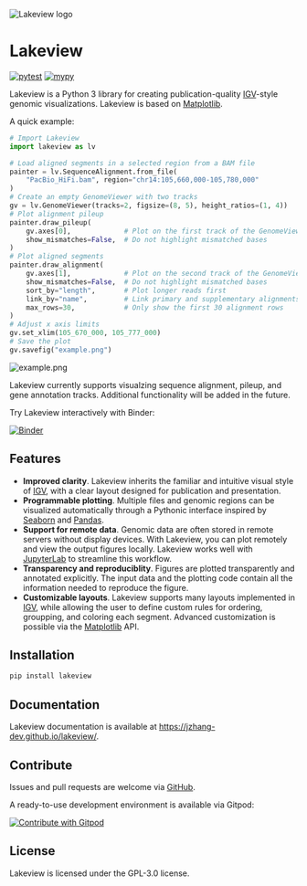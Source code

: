 ![Lakeview logo](https://jzhang-dev.github.io/lakeview/_images/logo.svg)

# Lakeview

[![pytest](https://github.com/jzhang-dev/lakeview/actions/workflows/run_pytest.yml/badge.svg)](https://github.com/jzhang-dev/lakeview/actions/workflows/run_pytest.yml)
[![mypy](https://github.com/jzhang-dev/lakeview/actions/workflows/type_check_with_mypy.yml/badge.svg)](https://github.com/jzhang-dev/lakeview/actions/workflows/type_check_with_mypy.yml)

Lakeview is a Python 3 library for creating publication-quality [IGV](https://software.broadinstitute.org/software/igv/)-style genomic visualizations. Lakeview is based on [Matplotlib](https://matplotlib.org/). 

A quick example:

```py
# Import Lakeview
import lakeview as lv

# Load aligned segments in a selected region from a BAM file
painter = lv.SequenceAlignment.from_file(
    "PacBio_HiFi.bam", region="chr14:105,660,000-105,780,000"
)
# Create an empty GenomeViewer with two tracks
gv = lv.GenomeViewer(tracks=2, figsize=(8, 5), height_ratios=(1, 4))
# Plot alignment pileup
painter.draw_pileup(
    gv.axes[0],             # Plot on the first track of the GenomeViewer
    show_mismatches=False,  # Do not highlight mismatched bases
)
# Plot aligned segments
painter.draw_alignment(
    gv.axes[1],             # Plot on the second track of the GenomeViewer
    show_mismatches=False,  # Do not highlight mismatched bases
    sort_by="length",       # Plot longer reads first
    link_by="name",         # Link primary and supplementary alignments of the same read
    max_rows=30,            # Only show the first 30 alignment rows
)
# Adjust x axis limits
gv.set_xlim(105_670_000, 105_777_000)
# Save the plot
gv.savefig("example.png")
```

![example.png](https://jzhang-dev.github.io/lakeview/_images/readme_demo.png)

Lakeview currently supports visualzing sequence alignment, pileup, and gene annotation tracks. Additional functionality will be added in the future. 

Try Lakeview interactively with Binder:

[![Binder](https://mybinder.org/badge_logo.svg)](https://mybinder.org/v2/gh/jzhang-dev/lakeview/HEAD?labpath=docs%2Ftutorials%2Fquick_start.ipynb)
 

## Features

- **Improved clarity**. Lakeview inherits the familiar and intuitive visual style of [IGV](https://software.broadinstitute.org/software/igv/), with a clear layout designed for publication and presentation. 
- **Programmable plotting**. Multiple files and genomic regions can be visualized automatically through a Pythonic interface inspired by [Seaborn](https://seaborn.pydata.org/) and [Pandas](https://pandas.pydata.org/).
- **Support for remote data**. Genomic data are often stored in remote servers without display devices. With Lakeview, you can plot remotely and view the output figures locally. Lakeview works well with [JupyterLab](https://jupyterlab.readthedocs.io/en/stable/) to streamline this workflow. 
- **Transparency and reproduciblity**. Figures are plotted transparently and annotated explicitly. The input data and the plotting code contain all the information needed to reproduce the figure. 
- **Customizable layouts**. Lakeview supports many layouts implemented in [IGV](https://software.broadinstitute.org/software/igv/), while allowing the user to define custom rules for ordering, groupping, and coloring each segment. Advanced customization is possible via the [Matplotlib](https://matplotlib.org/) API.

## Installation

```sh
pip install lakeview
```

## Documentation

Lakeview documentation is available at https://jzhang-dev.github.io/lakeview/.

## Contribute

Issues and pull requests are welcome via [GitHub](https://github.com/jzhang-dev/lakeview/).

A ready-to-use development environment is available via Gitpod:

[![Contribute with Gitpod](https://img.shields.io/badge/Contribute%20with-Gitpod-908a85?logo=gitpod)](https://gitpod.io/#https://github.com/jzhang-dev/lakeview)

## License

Lakeview is licensed under the GPL-3.0 license. 

